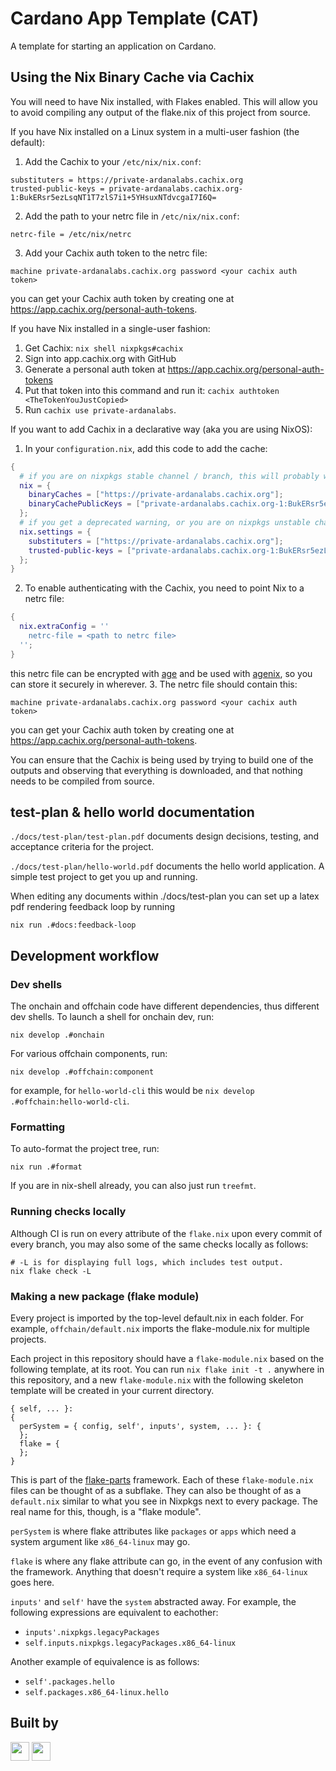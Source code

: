 # Cardano App Template (CAT)

A template for starting an application on Cardano.

## Using the Nix Binary Cache via Cachix

You will need to have Nix installed, with Flakes enabled.
This will allow you to avoid compiling any output of the flake.nix of this project from source.

If you have Nix installed on a Linux system in a multi-user fashion (the default):

1. Add the Cachix to your `/etc/nix/nix.conf`:
  ```
  substituters = https://private-ardanalabs.cachix.org
  trusted-public-keys = private-ardanalabs.cachix.org-1:BukERsr5ezLsqNT1T7zlS7i1+5YHsuxNTdvcgaI7I6Q=
  ```
2. Add the path to your netrc file in `/etc/nix/nix.conf`:
  ```
  netrc-file = /etc/nix/netrc
  ```
3. Add your Cachix auth token to the netrc file:
  ```
  machine private-ardanalabs.cachix.org password <your cachix auth token>
  ```
  you can get your Cachix auth token by creating one at https://app.cachix.org/personal-auth-tokens.

If you have Nix installed in a single-user fashion:

1. Get Cachix: `nix shell nixpkgs#cachix`
2. Sign into app.cachix.org with GitHub
3. Generate a personal auth token at https://app.cachix.org/personal-auth-tokens
4. Put that token into this command and run it: `cachix authtoken <TheTokenYouJustCopied>`
5. Run `cachix use private-ardanalabs`.

If you want to add Cachix in a declarative way (aka you are using NixOS):

1. In your `configuration.nix`, add this code to add the cache:
  ```nix
  {
    # if you are on nixpkgs stable channel / branch, this will probably work for you
    nix = {
      binaryCaches = ["https://private-ardanalabs.cachix.org"];
      binaryCachePublicKeys = ["private-ardanalabs.cachix.org-1:BukERsr5ezLsqNT1T7zlS7i1+5YHsuxNTdvcgaI7I6Q="];
    };
    # if you get a deprecated warning, or you are on nixpkgs unstable channel / branch, this should work
    nix.settings = {
      substituters = ["https://private-ardanalabs.cachix.org"];
      trusted-public-keys = ["private-ardanalabs.cachix.org-1:BukERsr5ezLsqNT1T7zlS7i1+5YHsuxNTdvcgaI7I6Q="];
    };
  }
  ```
2. To enable authenticating with the Cachix, you need to point Nix to a netrc file:
  ```nix
  {
    nix.extraConfig = ''
      netrc-file = <path to netrc file>
    '';
  }
  ```
  this netrc file can be encrypted with [age] and be used with [agenix], so you can store it securely in wherever.
3. The netrc file should contain this:
  ```
  machine private-ardanalabs.cachix.org password <your cachix auth token>
  ```
  you can get your Cachix auth token by creating one at https://app.cachix.org/personal-auth-tokens.

You can ensure that the Cachix is being used by trying to build one of the outputs and observing that everything is downloaded, and that nothing needs to be compiled from source.

## test-plan & hello world documentation
`./docs/test-plan/test-plan.pdf` documents design decisions, testing, and acceptance criteria for the project.

`./docs/test-plan/hello-world.pdf` documents the hello world application. A simple test project to get you up and running. 

When editing any documents within ./docs/test-plan you can set up a latex pdf rendering feedback loop by running
```
nix run .#docs:feedback-loop
```

## Development workflow

### Dev shells

The onchain and offchain code have different dependencies, thus different dev shells. To launch a shell for onchain dev, run:

```
nix develop .#onchain
```

For various offchain components, run:

```
nix develop .#offchain:component
```
for example, for `hello-world-cli` this would be `nix develop .#offchain:hello-world-cli`.

### Formatting

To auto-format the project tree, run:

```sh-session
nix run .#format
```

If you are in nix-shell already, you can also just run `treefmt`.

### Running checks locally

Although CI is run on every attribute of the `flake.nix` upon every commit of
every branch, you may also some of the same checks locally as follows:

```sh-session
# -L is for displaying full logs, which includes test output.
nix flake check -L
```

### Making a new package (flake module)

Every project is imported by the top-level default.nix in each folder. For
example, `offchain/default.nix` imports the flake-module.nix for multiple
projects.

Each project in this repository should have a `flake-module.nix` based on the
following template, at its root. You can run `nix flake init -t .`
anywhere in this repository, and a new `flake-module.nix` with the following
skeleton template will be created in your current directory.

```
{ self, ... }:
{
  perSystem = { config, self', inputs', system, ... }: {
  };
  flake = {
  };
}
```

This is part of the
[flake-parts](https://github.com/hercules-ci/flake-parts)
framework. Each of these `flake-module.nix` files can be thought of as a
subflake. They can also be thought of as a `default.nix` similar to what you see
in Nixpkgs next to every package. The real name for this, though, is a "flake
module".

`perSystem` is where flake attributes like `packages` or `apps` which need a
system argument like `x86_64-linux` may go.

`flake` is where any flake attribute can go, in the event of any confusion with
the framework. Anything that doesn't require a system like `x86_64-linux` goes
here.

`inputs'` and `self'` have the `system` abstracted away. For example, the
following expressions are equivalent to eachother:

- `inputs'.nixpkgs.legacyPackages`
- `self.inputs.nixpkgs.legacyPackages.x86_64-linux`

Another example of equivalence is as follows:

-  `self'.packages.hello`
-  `self.packages.x86_64-linux.hello`

[age]: https://github.com/FiloSottile/age "age"
[agenix]: https://github.com/ryantm/agenix "agenix"

## Built by

<img atl="Platonic.Systems Logo" src="https://ardana.org/assets/logos/platonic-systems.svg" height="30px">

<img atl="Ardana Logo" src="https://ardana.org/assets/logo_text.png" height="30px">
